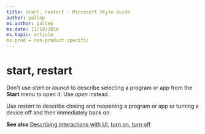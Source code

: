 ```yaml
---
title: start, restart - Microsoft Style Guide
author: pallep
ms.author: pallep
ms.date: 11/19/2016
ms.topic: article
ms.prod = non-product specific
---
```


# start, restart

Don't use *start* or *launch* to describe selecting a program or app from the **Start** menu to open it. Use *open* instead. 

Use *restart* to describe closing and reopening a program or app or turning a device off and then immediately back on. 

**See also** [Describing interactions with UI](/style-guide/procedures-instructions/describing-interactions-with-ui), [turn on, turn off](/style-guide/a-z-word-list-term-collections/t/turn-on-turn-off)
